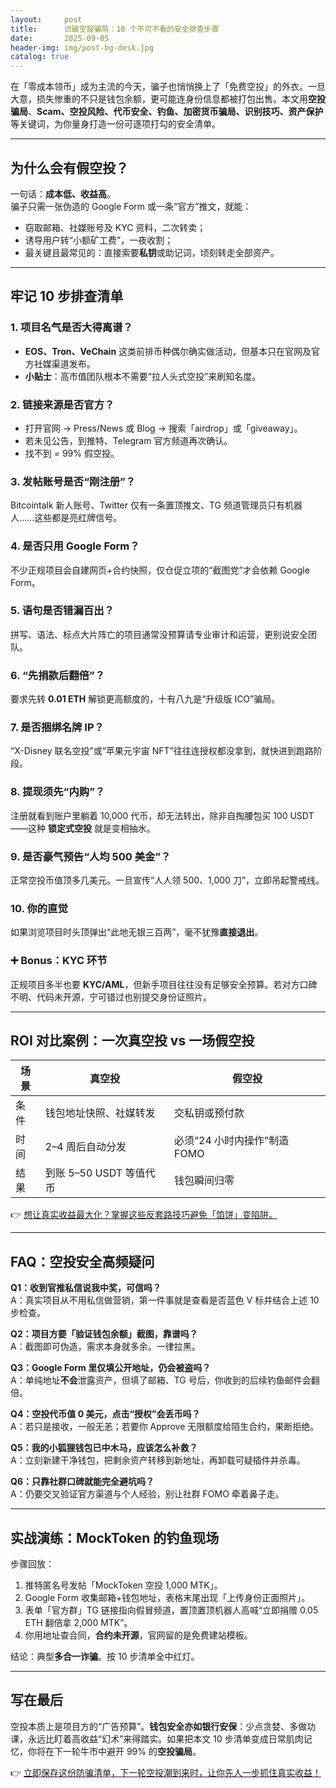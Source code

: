 ```yaml
---
layout:     post
title:      识破空投骗局：10 个不可不看的安全排查步骤
date:       2025-09-05
header-img: img/post-bg-desk.jpg
catalog: true
---
```


在「零成本领币」成为主流的今天，骗子也悄悄换上了「免费空投」的外衣。一旦大意，损失惨重的不只是钱包余额，更可能连身份信息都被打包出售。本文用**空投骗局**、**Scam、空投风险、代币安全、钓鱼、加密货币骗局、识别技巧、资产保护**等关键词，为你量身打造一份可逐项打勾的安全清单。

---

## 为什么会有假空投？

一句话：**成本低、收益高**。  
骗子只需一张伪造的 Google Form 或一条“官方”推文，就能：

- 窃取邮箱、社媒账号及 KYC 资料，二次转卖；
- 诱导用户转“小额矿工费”，一夜收割；
- 最关键且最常见的：直接索要**私钥**或助记词，顷刻转走全部资产。

---

## 牢记 10 步排查清单

### 1. 项目名气是否大得离谱？

- **EOS、Tron、VeChain** 这类前排币种偶尔确实做活动，但基本只在官网及官方社媒渠道发布。  
- **小贴士**：高市值团队根本不需要“拉人头式空投”来刷知名度。

### 2. 链接来源是否官方？

- 打开官网 → Press/News 或 Blog → 搜索「airdrop」或「giveaway」。  
- 若未见公告，到推特、Telegram 官方频道再次确认。  
- 找不到 = 99% 假空投。

### 3. 发帖账号是否“刚注册”？

Bitcointalk 新人账号、Twitter 仅有一条置顶推文、TG 频道管理员只有机器人……这些都是亮红牌信号。

### 4. 是否只用 Google Form？

不少正规项目会自建网页+合约快照，仅仓促立项的“截图党”才会依赖 Google Form。  

### 5. 语句是否错漏百出？

拼写、语法、标点大片阵亡的项目通常没预算请专业审计和运营，更别说安全团队。

### 6. “先捐款后翻倍”？

要求先转 **0.01 ETH** 解锁更高额度的，十有八九是“升级版 ICO”骗局。

### 7. 是否捆绑名牌 IP？

“X-Disney 联名空投”或“苹果元宇宙 NFT”往往连授权都没拿到，就快进到跑路阶段。

### 8. 提现须先“内购”？

注册就看到账户里躺着 10,000 代币，却无法转出，除非自掏腰包买 100 USDT——这种 **锁定式空投** 就是变相抽水。

### 9. 是否豪气预告“人均 500 美金”？

正常空投币值顶多几美元。一旦宣传“人人领 500、1,000 刀”，立即吊起警戒线。

### 10. 你的直觉

如果浏览项目时头顶弹出“此地无银三百两”，毫不犹豫**直接退出**。

### ➕ Bonus：KYC 环节

正规项目多半也要 **KYC/AML**，但新手项目往往没有足够安全预算。若对方口碑不明、代码未开源，宁可错过也别提交身份证照片。

---

## ROI 对比案例：一次真空投 vs 一场假空投

| 场景 | 真空投 | 假空投 |
|-----|--------|--------|
| 条件 | 钱包地址快照、社媒转发 | 交私钥或预付款 |
| 时间 | 2–4 周后自动分发 | 必须“24 小时内操作”制造 FOMO |
| 结果 | 到账 5–50 USDT 等值代币 | 钱包瞬间归零 |

👉 [想让真实收益最大化？掌握这些反套路技巧避免「馅饼」变陷阱。](https://okxdog.com/)

---

## FAQ：空投安全高频疑问

**Q1：收到官推私信说我中奖，可信吗？**  
A：真实项目从不用私信做营销，第一件事就是查看是否蓝色 V 标并结合上述 10 步检查。

**Q2：项目方要「验证钱包余额」截图，靠谱吗？**  
A：截图即可伪造，需求本身就多余。一律拉黑。

**Q3：Google Form 里仅填公开地址，仍会被盗吗？**  
A：单纯地址**不会**泄露资产，但填了邮箱、TG 号后，你收到的后续钓鱼邮件会翻倍。  
  
**Q4：空投代币值 0 美元，点击“授权”会丢币吗？**  
A：若只是接收，一般无恙；若要你 Approve 无限额度给陌生合约，果断拒绝。

**Q5：我的小狐狸钱包已中木马，应该怎么补救？**  
A：立刻新建干净钱包，把剩余资产转移到新地址，再卸载可疑插件并杀毒。

**Q6：只靠社群口碑就能完全避坑吗？**  
A：仍要交叉验证官方渠道与个人经验，别让社群 FOMO 牵着鼻子走。

---

## 实战演练：MockToken 的钓鱼现场

步骤回放：

1. 推特匿名号发帖「MockToken 空投 1,000 MTK」。  
2. Google Form 收集邮箱+钱包地址，表格末尾出现「上传身份正面照片」。  
3. 表单「官方群」TG 链接指向假冒频道，置顶置顶机器人高喊“立即捐赠 0.05 ETH 翻倍拿 2,000 MTK”。  
4. 你用地址查合同，**合约未开源**，官网留的是免费建站模板。

结论：典型**多合一诈骗**。按 10 步清单全中红灯。

---

## 写在最后

空投本质上是项目方的“广告预算”。**钱包安全亦如银行安保**：少点贪婪、多做功课，永远比盯着高收益“幻术”来得踏实。如果把本文 10 步清单变成日常肌肉记忆，你将在下一轮牛市中避开 99% 的**空投骗局**。

👉 [立即保存这份防骗清单，下一轮空投潮到来时，让你先人一步抓住真实收益！](https://okxdog.com/)